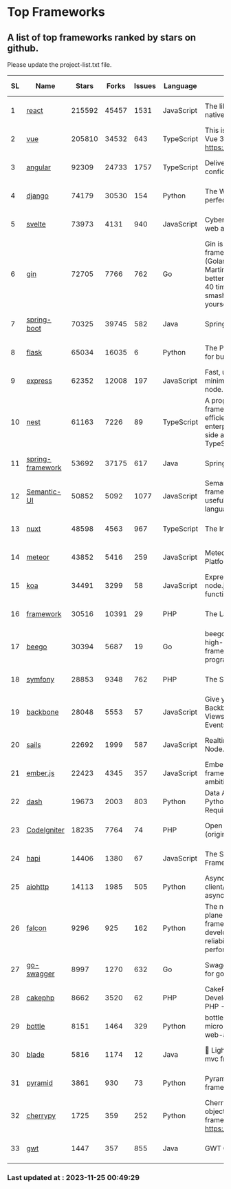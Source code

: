 # Top Frameworks
## A list of top frameworks ranked by stars on github.  
Please update the project-list.txt file.

| SL| Name  | Stars| Forks| Issues | Language | Description | Last Commit |
| --| ------| -----| ---- | ------ | -------- | ----------- | ----------- |
| 1 | [react](https://github.com/facebook/react) | 215592 | 45457 | 1531 | JavaScript | The library for web and native user interfaces. | 2023-11-23 18:37:21 |
| 2 | [vue](https://github.com/vuejs/vue) | 205810 | 34532 | 643 | TypeScript | This is the repo for Vue 2. For Vue 3, go to https://github.com/vuejs/core | 2023-11-07 07:32:23 |
| 3 | [angular](https://github.com/angular/angular) | 92309 | 24733 | 1757 | TypeScript | Deliver web apps with confidence 🚀 | 2023-11-21 18:45:00 |
| 4 | [django](https://github.com/django/django) | 74179 | 30530 | 154 | Python | The Web framework for perfectionists with deadlines. | 2023-11-24 12:42:40 |
| 5 | [svelte](https://github.com/sveltejs/svelte) | 73973 | 4131 | 940 | JavaScript | Cybernetically enhanced web apps | 2023-11-24 23:54:52 |
| 6 | [gin](https://github.com/gin-gonic/gin) | 72705 | 7766 | 762 | Go | Gin is a HTTP web framework written in Go (Golang). It features a Martini-like API with much better performance -- up to 40 times faster. If you need smashing performance, get yourself some Gin. | 2023-11-16 15:46:43 |
| 7 | [spring-boot](https://github.com/spring-projects/spring-boot) | 70325 | 39745 | 582 | Java | Spring Boot | 2023-11-23 22:35:04 |
| 8 | [flask](https://github.com/pallets/flask) | 65034 | 16035 | 6 | Python | The Python micro framework for building web applications. | 2023-11-15 21:03:05 |
| 9 | [express](https://github.com/expressjs/express) | 62352 | 12008 | 197 | JavaScript | Fast, unopinionated, minimalist web framework for node. | 2023-06-04 15:47:20 |
| 10 | [nest](https://github.com/nestjs/nest) | 61163 | 7226 | 89 | TypeScript | A progressive Node.js framework for building efficient, scalable, and enterprise-grade server-side applications with TypeScript/JavaScript 🚀 | 2023-11-24 08:47:23 |
| 11 | [spring-framework](https://github.com/spring-projects/spring-framework) | 53692 | 37175 | 617 | Java | Spring Framework | 2023-11-24 22:25:59 |
| 12 | [Semantic-UI](https://github.com/Semantic-Org/Semantic-UI) | 50852 | 5092 | 1077 | JavaScript | Semantic is a UI component framework based around useful principles from natural language. | 2023-01-11 17:05:32 |
| 13 | [nuxt](https://github.com/nuxt/nuxt) | 48598 | 4563 | 967 | TypeScript | The Intuitive Vue Framework. | 2023-11-24 14:11:55 |
| 14 | [meteor](https://github.com/meteor/meteor) | 43852 | 5416 | 259 | JavaScript | Meteor, the JavaScript App Platform | 2023-11-24 14:31:40 |
| 15 | [koa](https://github.com/koajs/koa) | 34491 | 3299 | 58 | JavaScript | Expressive middleware for node.js using ES2017 async functions | 2023-11-08 15:05:20 |
| 16 | [framework](https://github.com/laravel/framework) | 30516 | 10391 | 29 | PHP | The Laravel Framework. | 2023-11-24 14:39:25 |
| 17 | [beego](https://github.com/beego/beego) | 30394 | 5687 | 19 | Go | beego is an open-source, high-performance web framework for the Go programming language. | 2023-11-24 13:00:49 |
| 18 | [symfony](https://github.com/symfony/symfony) | 28853 | 9348 | 762 | PHP | The Symfony PHP framework | 2023-11-24 10:56:31 |
| 19 | [backbone](https://github.com/jashkenas/backbone) | 28048 | 5553 | 57 | JavaScript | Give your JS App some Backbone with Models, Views, Collections, and Events | 2023-08-10 22:05:08 |
| 20 | [sails](https://github.com/balderdashy/sails) | 22692 | 1999 | 587 | JavaScript | Realtime MVC Framework for Node.js | 2023-09-01 21:26:40 |
| 21 | [ember.js](https://github.com/emberjs/ember.js) | 22423 | 4345 | 357 | JavaScript | Ember.js - A JavaScript framework for creating ambitious web applications | 2023-11-21 05:14:22 |
| 22 | [dash](https://github.com/plotly/dash) | 19673 | 2003 | 803 | Python | Data Apps & Dashboards for Python. No JavaScript Required. | 2023-10-26 19:38:28 |
| 23 | [CodeIgniter](https://github.com/bcit-ci/CodeIgniter) | 18235 | 7764 | 74 | PHP | Open Source PHP Framework (originally from EllisLab) | 2023-04-07 17:57:13 |
| 24 | [hapi](https://github.com/hapijs/hapi) | 14406 | 1380 | 67 | JavaScript | The Simple, Secure Framework Developers Trust | 2023-09-18 11:40:11 |
| 25 | [aiohttp](https://github.com/aio-libs/aiohttp) | 14113 | 1985 | 505 | Python | Asynchronous HTTP client/server framework for asyncio and Python | 2023-11-24 21:09:17 |
| 26 | [falcon](https://github.com/falconry/falcon) | 9296 | 925 | 162 | Python | The no-magic web data plane API and microservices framework for Python developers, with a focus on reliability, correctness, and performance at scale. | 2023-11-12 19:21:29 |
| 27 | [go-swagger](https://github.com/go-swagger/go-swagger) | 8997 | 1270 | 632 | Go | Swagger 2.0 implementation for go | 2023-08-21 22:25:45 |
| 28 | [cakephp](https://github.com/cakephp/cakephp) | 8662 | 3520 | 62 | PHP | CakePHP: The Rapid Development Framework for PHP - Official Repository | 2023-11-24 15:29:16 |
| 29 | [bottle](https://github.com/bottlepy/bottle) | 8151 | 1464 | 329 | Python | bottle.py is a fast and simple micro-framework for python web-applications. | 2022-09-05 15:24:52 |
| 30 | [blade](https://github.com/lets-blade/blade) | 5816 | 1174 | 12 | Java | :rocket: Lightning fast and elegant mvc framework for Java8 | 2023-06-16 05:18:49 |
| 31 | [pyramid](https://github.com/Pylons/pyramid) | 3861 | 930 | 73 | Python | Pyramid - A Python web framework | 2023-09-14 21:55:43 |
| 32 | [cherrypy](https://github.com/cherrypy/cherrypy) | 1725 | 359 | 252 | Python | CherryPy is a pythonic, object-oriented HTTP framework.      https://cherrypy.dev | 2023-08-04 13:52:17 |
| 33 | [gwt](https://github.com/gwtproject/gwt) | 1447 | 357 | 855 | Java | GWT Open Source Project | 2023-11-15 01:18:28 |

### Last updated at : 2023-11-25 00:49:29
